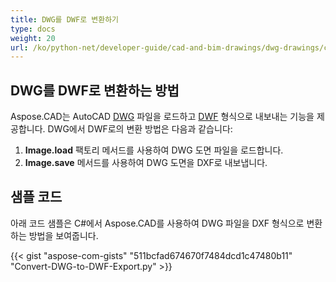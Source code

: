 ```yaml
---
title: DWG를 DWF로 변환하기
type: docs
weight: 20
url: /ko/python-net/developer-guide/cad-and-bim-drawings/dwg-drawings/convert-dwg-to-dwf/
---
```


## **DWG를 DWF로 변환하는 방법**

Aspose.CAD는 AutoCAD [DWG](https://docs.fileformat.com/cad/dwg/) 파일을 로드하고 [DWF](https://docs.fileformat.com/cad/dwf/) 형식으로 내보내는 기능을 제공합니다. DWG에서 DWF로의 변환 방법은 다음과 같습니다:

1. **Image.load** 팩토리 메서드를 사용하여 DWG 도면 파일을 로드합니다.
1. **Image.save** 메서드를 사용하여 DWG 도면을 DXF로 내보냅니다.

## 샘플 코드

아래 코드 샘플은 C#에서 Aspose.CAD를 사용하여 DWG 파일을 DXF 형식으로 변환하는 방법을 보여줍니다.

{{< gist "aspose-com-gists" "511bcfad674670f7484dcd1c47480b11" "Convert-DWG-to-DWF-Export.py" >}}
